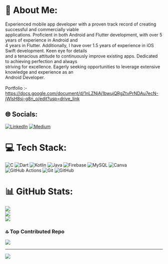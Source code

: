 # 💫 About Me:
Experienced mobile app developer with a proven track record of creating successful and commercially viable<br>applications. Proficient in both Android and Flutter development, with over 5 years of experience in Android and<br>4 years in Flutter. Additionally, I have over 1.5 years of experience in iOS Swift development. Keen eye for details<br>and a tenacious attitude to continuously improve existing apps. Dedicated to achieving perfection and always<br>striving for excellence. Eagerly seeking opportunities to leverage extensive knowledge and experience as an<br>Android Developer.<br><br>Portfolio :- https://docs.google.com/document/d/1nLZNjAj1bwujQRgZtvPrNDAu7ecN-jWlsH8sj-g8n_o/edit?usp=drive_link


## 🌐 Socials:
[![LinkedIn](https://img.shields.io/badge/LinkedIn-%230077B5.svg?logo=linkedin&logoColor=white)](https://linkedin.com/in/alam-afroz) [![Medium](https://img.shields.io/badge/Medium-12100E?logo=medium&logoColor=white)](https://medium.com/@@afroz4021) 

# 💻 Tech Stack:
![C](https://img.shields.io/badge/c-%2300599C.svg?style=flat-square&logo=c&logoColor=white) ![Dart](https://img.shields.io/badge/dart-%230175C2.svg?style=flat-square&logo=dart&logoColor=white) ![Kotlin](https://img.shields.io/badge/kotlin-%237F52FF.svg?style=flat-square&logo=kotlin&logoColor=white) ![Java](https://img.shields.io/badge/java-%23ED8B00.svg?style=flat-square&logo=openjdk&logoColor=white) ![Firebase](https://img.shields.io/badge/firebase-a08021?style=flat-square&logo=firebase&logoColor=ffcd34) ![MySQL](https://img.shields.io/badge/mysql-4479A1.svg?style=flat-square&logo=mysql&logoColor=white) ![Canva](https://img.shields.io/badge/Canva-%2300C4CC.svg?style=flat-square&logo=Canva&logoColor=white) ![GitHub Actions](https://img.shields.io/badge/github%20actions-%232671E5.svg?style=flat-square&logo=githubactions&logoColor=white) ![Git](https://img.shields.io/badge/git-%23F05033.svg?style=flat-square&logo=git&logoColor=white) ![GitHub](https://img.shields.io/badge/github-%23121011.svg?style=flat-square&logo=github&logoColor=white)
# 📊 GitHub Stats:
![](https://github-readme-stats.vercel.app/api?username=Afroz101&theme=dark&hide_border=true&include_all_commits=true&count_private=true)<br/>
![](https://github-readme-streak-stats.herokuapp.com/?user=Afroz101&theme=dark&hide_border=true)<br/>
![](https://github-readme-stats.vercel.app/api/top-langs/?username=Afroz101&theme=dark&hide_border=true&include_all_commits=true&count_private=true&layout=compact)

### 🔝 Top Contributed Repo
![](https://github-contributor-stats.vercel.app/api?username=Afroz101&limit=5&theme=dark&combine_all_yearly_contributions=true)

---
[![](https://visitcount.itsvg.in/api?id=Afroz101&icon=0&color=0)](https://visitcount.itsvg.in)

<!-- Proudly created with GPRM ( https://gprm.itsvg.in ) -->
